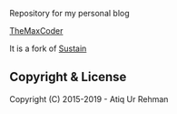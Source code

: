 
Repository for my personal blog

[TheMaxCoder](https://themaxcoder.github.io)

It is a fork of [Sustain](https://jekyller.github.io/sustain/)


## Copyright & License

Copyright (C) 2015-2019 - Atiq Ur Rehman
